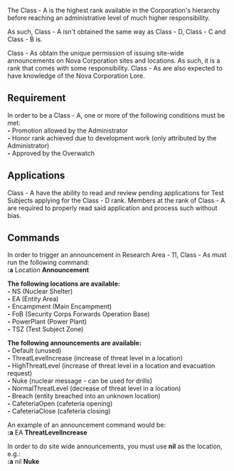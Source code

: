 The Class - A is the highest rank available in the Corporation's hierarchy before reaching an administrative level of much higher responsibility.

As such, Class - A isn't obtained the same way as Class - D, Class - C and Class - B is.

Class - As obtain the unique permission of issuing site-wide announcements on Nova Corporation sites and locations. As such, it is a rank that comes with some responsibility. Class - As are also expected to have knowledge of the Nova Corporation Lore.

## Requirement  

In order to be a Class - A, one or more of the following conditions must be met:  
 **-** Promotion allowed by the Administrator  
 **-** Honor rank achieved due to development work (only attributed by the Administrator)  
 **-** Approved by the Overwatch

## Applications
Class - A have the ability to read and review pending applications for Test Subjects applying for the Class - D rank. Members at the rank of Class - A are required to properly read said application and process such without bias.

## Commands  

In order to trigger an announcement in Research Area - 11, Class - As must run the following command:  
**:a** Location **Announcement**  

**The following locations are available:**  
**-** NS (Nuclear Shelter)  
**-** EA (Entity Area)  
**-** Encampment (Main Encampment)  
**-** FoB (Security Corps Forwards Operation Base)  
**-** PowerPlant (Power Plant)  
**-** TSZ (Test Subject Zone)  

**The following announcements are available:**  
**-** Default (unused)  
**-** ThreatLevelIncrease (increase of threat level in a location)  
**-** HighThreatLevel (increase of threat level in a location and evacuation request)  
**-** Nuke (nuclear message - can be used for drills)  
**-** NormalThreatLevel (decrease of threat level in a location)  
**-** Breach (entity breached into an unknown location)  
**-** CafeteriaOpen (cafeteria opening)  
**-** CafeteriaClose (cafeteria closing)  

An example of an announcement command would be:  
**:a** EA **ThreatLevelIncrease**  

In order to do site wide announcements, you must use **nil** as the location, e.g.:  
**:a** nil **Nuke**
